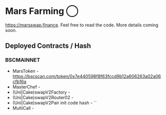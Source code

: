 # Mars Farming ⃝

https://marsswap.finance. Feel free to read the code. More details coming soon.

## Deployed Contracts / Hash

### BSCMAINNET

- MarsToken - https://bscscan.com/token/0x7e440598f8f63fccd9b12a606263a02a06cfb16a
- MasterChef - 
- (Uni|Cake)swapV2Factory - 
- (Uni|Cake)swapV2Router02 - 
- (Uni|Cake)swapV2Pair init code hash - ``
- MultiCall - 
